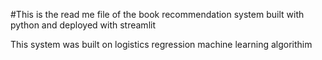 #This is the read me file of the book recommendation system built with python and deployed with streamlit

This system was built on logistics regression machine learning algorithim

